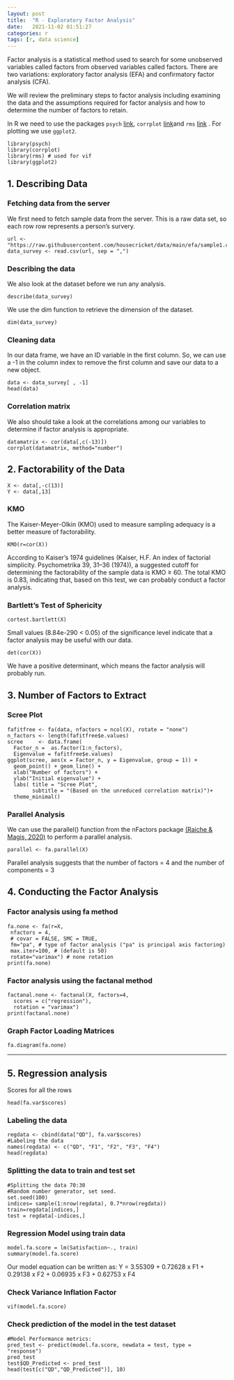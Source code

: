 ```yaml
---
layout: post
title:  "R - Exploratory Factor Analysis"
date:   2021-11-02 01:51:27
categories: r
tags: [r, data science]
---
```


Factor analysis is a statistical method used to search for some unobserved variables called factors from observed variables called factors. There are two variations: exploratory factor analysis (EFA) and confirmatory factor analysis (CFA).

We will review the preliminary steps to factor analysis including examining the data and the assumptions required for factor analysis and how to determine the number of factors to retain.

In R we need to use the packages `psych` [link](https://cran.r-project.org/web/packages/psych/index.html), `corrplot` [link](https://cran.r-project.org/web/packages/corrplot/vignettes/corrplot-intro.html)and `rms` [link](https://rdocumentation.org/packages/rms/versions/6.2-0) . For plotting we use `ggplot2`.

```
library(psych)
library(corrplot)
library(rms) # used for vif
library(ggplot2)
```

## 1. Describing Data

### Fetching data from the server

We first need to fetch sample data from the server. This is a raw data set, so each row row represents a person’s survery.

```
url <- "https://raw.githubusercontent.com/housecricket/data/main/efa/sample1.csv"
data_survey <- read.csv(url, sep = ",")
```

### Describing the data

We also look at the dataset before we run any analysis.

```
describe(data_survey)
```

We use the dim function to retrieve the dimension of the dataset.

```
dim(data_survey)
```

### Cleaning data

In our data frame, we have an ID variable in the first column. So, we can use a -1 in the column index to remove the first column and save our data to a new object.

```
data <- data_survey[ , -1] 
head(data)
```

### Correlation matrix

We also should take a look at the correlations among our variables to determine if factor analysis is appropriate.

```
datamatrix <- cor(data[,c(-13)])
corrplot(datamatrix, method="number")
```

## 2. Factorability of the Data

```
X <- data[,-c(13)]
Y <- data[,13]
```

### KMO
The Kaiser-Meyer-Olkin (KMO) used to measure sampling adequacy is a better measure of factorability.

```
KMO(r=cor(X))
```

According to Kaiser’s 1974 guidelines (Kaiser, H.F. An index of factorial simplicity. Psychometrika 39, 31–36 (1974)), a suggested cutoff for determining the factorability of the sample data is KMO ≥ 60. The total KMO is 0.83, indicating that, based on this test, we can probably conduct a factor analysis.

### Bartlett’s Test of Sphericity

```
cortest.bartlett(X)
```

Small values (8.84e-290 < 0.05) of the significance level indicate that a factor analysis may be useful with our data.

```
det(cor(X))
```

We have a positive determinant, which means the factor analysis will probably run.

## 3. Number of Factors to Extract

### Scree Plot

```
fafitfree <- fa(data, nfactors = ncol(X), rotate = "none")
n_factors <- length(fafitfree$e.values)
scree     <- data.frame(
  Factor_n =  as.factor(1:n_factors), 
  Eigenvalue = fafitfree$e.values)
ggplot(scree, aes(x = Factor_n, y = Eigenvalue, group = 1)) + 
  geom_point() + geom_line() +
  xlab("Number of factors") +
  ylab("Initial eigenvalue") +
  labs( title = "Scree Plot", 
        subtitle = "(Based on the unreduced correlation matrix)")+
  theme_minimal()
```

### Parallel Analysis

We can use the parallel() function from the nFactors package [(Raiche & Magis, 2020)](http://www2.hawaii.edu/~georgeha/Handouts/meas/Exercises/_book/efa.html#ref-R-nFactors) to perform a parallel analysis.

```
parallel <- fa.parallel(X)
```

Parallel analysis suggests that the number of factors =  4 and the number of components =  3

## 4. Conducting the Factor Analysis

### Factor analysis using fa method

```
fa.none <- fa(r=X, 
 nfactors = 4, 
 # covar = FALSE, SMC = TRUE,
 fm="pa", # type of factor analysis ("pa" is principal axis factoring)
 max.iter=100, # (default is 50)
 rotate="varimax") # none rotation
print(fa.none)
```

### Factor analysis using the factanal method

```
factanal.none <- factanal(X, factors=4, 
  scores = c("regression"), 
  rotation = "varimax")
print(factanal.none)
```

### Graph Factor Loading Matrices

```
fa.diagram(fa.none)
```

---

## 5. Regression analysis

Scores for all the rows

```
head(fa.var$scores)
```

### Labeling the data

```
regdata <- cbind(data["QD"], fa.var$scores)
#Labeling the data
names(regdata) <- c("QD", "F1", "F2", "F3", "F4")
head(regdata)
```

### Splitting the data to train and test set

```
#Splitting the data 70:30
#Random number generator, set seed.
set.seed(100)
indices= sample(1:nrow(regdata), 0.7*nrow(regdata))
train=regdata[indices,]
test = regdata[-indices,]
```

### Regression Model using train data

```
model.fa.score = lm(Satisfaction~., train)
summary(model.fa.score)
```

Our model equation can be written as: Y = 3.55309 + 0.72628 x F1 + 0.29138 x F2 + 0.06935 x F3 + 0.62753 x F4

### Check Variance Inflation Factor

```
vif(model.fa.score)
```

### Check prediction of the model in the test dataset

```
#Model Performance metrics:
pred_test <- predict(model.fa.score, newdata = test, type = "response")
pred_test
test$QD_Predicted <- pred_test
head(test[c("QD","QD_Predicted")], 10)
```



